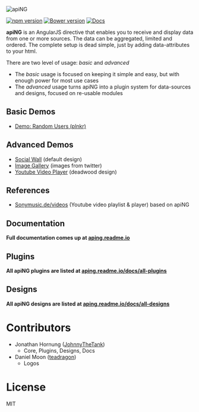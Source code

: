 [logo]: http://aping.io/logo/320/aping-logo.png "apiNG"
![apiNG][logo]


[![npm version](https://badge.fury.io/js/aping.png)](https://badge.fury.io/js/aping)
[![Bower version](https://badge.fury.io/bo/apiNG.png)](https://badge.fury.io/bo/apiNG)
[![Docs](https://img.shields.io/docs/90%.png)](https://aping.readme.io)

**apiNG** is an AngularJS directive that enables you to receive and display data from one or more sources. The data can be aggregated, limited and ordered. The complete setup is dead simple, just by adding data-attributes to your html.

There are two level of usage: _basic_ and _advanced_
* The _basic_ usage is focused on keeping it simple and easy, but with enough power for most use cases
* The _advanced_ usage turns apiNG into a plugin system for data-sources and designs, focused on re-usable modules

## Basic Demos
- [Demo: Random Users (plnkr)](http://plnkr.co/xmflhJ)

## Advanced Demos
- [Social Wall](http://aping.io/#demo) (default design)
- [Image Gallery](https://rawgit.com/JohnnyTheTank/apiNG-design-xgallerify/master/demo/) (images from twitter)
- [Youtube Video Player](https://rawgit.com/JohnnyTheTank/apiNG-design-deadwood/master/demo/) (deadwood design)

## References
- [Sonymusic.de/videos](https://sonymusic.de/videos) (Youtube video playlist & player) based on apiNG

## Documentation
**Full documentation comes up at [aping.readme.io](https://aping.readme.io)**

## Plugins
**All apiNG plugins are listed at [aping.readme.io/docs/all-plugins](https://aping.readme.io/docs/all-plugins)**

## Designs
**All apiNG designs are listed at [aping.readme.io/docs/all-designs](https://aping.readme.io/docs/all-designs)**

# Contributors
- Jonathan Hornung ([JohnnyTheTank](https://github.com/JohnnyTheTank))
    - Core, Plugins, Designs, Docs
- Daniel Moon ([teadragon](https://github.com/teadragon))
    - Logos

# License
MIT